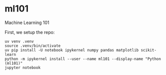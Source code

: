 # ml101

Machine Learning 101


First, we setup the repo:
```
uv venv .venv
source .venv/bin/activate
uv pip install -U notebook ipykernel numpy pandas matplotlib scikit-learn
python -m ipykernel install --user --name ml101 --display-name "Python (ml101)"
jupyter notebook
```
